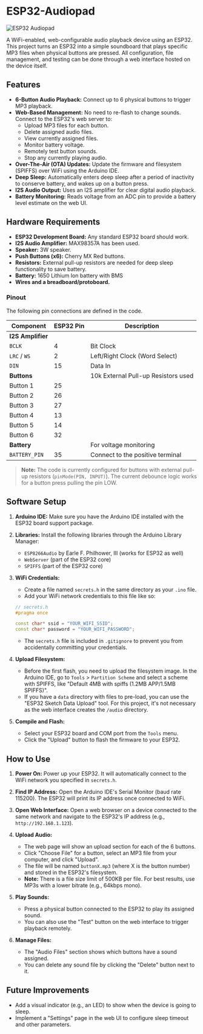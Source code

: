 # ESP32-Audiopad

![ESP32 Audiopad](images/esp32_audiopad_photo.jpg)

A WiFi-enabled, web-configurable audio playback device using an ESP32. This project turns an ESP32 into a simple soundboard that plays specific MP3 files when physical buttons are pressed. All configuration, file management, and testing can be done through a web interface hosted on the device itself.

## Features

*   **6-Button Audio Playback:** Connect up to 6 physical buttons to trigger MP3 playback.
*   **Web-Based Management:** No need to re-flash to change sounds. Connect to the ESP32's web server to:
    *   Upload MP3 files for each button.
    *   Delete assigned audio files.
    *   View currently assigned files.
    *   Monitor battery voltage.
    *   Remotely test button sounds.
    *   Stop any currently playing audio.
*   **Over-The-Air (OTA) Updates:** Update the firmware and filesystem (SPIFFS) over WiFi using the Arduino IDE.
*   **Deep Sleep:** Automatically enters deep sleep after a period of inactivity to conserve battery, and wakes up on a button press.
*   **I2S Audio Output:** Uses an I2S amplifier for clear digital audio playback.
*   **Battery Monitoring:** Reads voltage from an ADC pin to provide a battery level estimate on the web UI.

## Hardware Requirements

*   **ESP32 Development Board:** Any standard ESP32 board should work.
*   **I2S Audio Amplifier:** MAX98357A has been used.
*   **Speaker:** 3W speaker.
*   **Push Buttons (x6):** Cherry MX Red buttons.
*   **Resistors:** External pull-up resistors are needed for deep sleep functionality to save battery.
*   **Battery:** 1650 Lithium Ion battery with BMS
*   **Wires and a breadboard/protoboard.**

### Pinout

The following pin connections are defined in the code.

| Component         | ESP32 Pin | Description                               |
| ----------------- | --------- | ----------------------------------------- |
| **I2S Amplifier** |           |                                           |
| `BCLK`            | 4         | Bit Clock                                 |
| `LRC` / `WS`      | 2         | Left/Right Clock (Word Select)            |
| `DIN`             | 15        | Data In                                   |
| **Buttons**       |           |10k External Pull-up Resistors used |
| Button 1          | 25        |                                           |
| Button 2          | 26        |                                           |
| Button 3          | 27        |                                           |
| Button 4          | 13        |                                           |
| Button 5          | 14        |                                           |
| Button 6          | 32        |                                           |
| **Battery**       |           | For voltage monitoring         |
| `BATTERY_PIN`     | 35        | Connect to the positive terminal          |

> **Note:** The code is currently configured for buttons with external pull-up resistors (`pinMode(PIN, INPUT)`). The current debounce logic works for a button press pulling the pin LOW.

## Software Setup

1.  **Arduino IDE:** Make sure you have the Arduino IDE installed with the ESP32 board support package.

2.  **Libraries:** Install the following libraries through the Arduino Library Manager:
    *   `ESP8266Audio` by Earle F. Philhower, III (works for ESP32 as well)
    *   `WebServer` (part of the ESP32 core)
    *   `SPIFFS` (part of the ESP32 core)

3.  **WiFi Credentials:**
    *   Create a file named `secrets.h` in the same directory as your `.ino` file.
    *   Add your WiFi network credentials to this file like so:

    ```cpp
    // secrets.h
    #pragma once

    const char* ssid = "YOUR_WIFI_SSID";
    const char* password = "YOUR_WIFI_PASSWORD";
    ```
    *   The `secrets.h` file is included in `.gitignore` to prevent you from accidentally committing your credentials.

4.  **Upload Filesystem:**
    *   Before the first flash, you need to upload the filesystem image. In the Arduino IDE, go to `Tools` > `Partition Scheme` and select a scheme with SPIFFS, like "Default 4MB with spiffs (1.2MB APP/1.5MB SPIFFS)".
    *   If you have a `data` directory with files to pre-load, you can use the "ESP32 Sketch Data Upload" tool. For this project, it's not necessary as the web interface creates the `/audio` directory.

5.  **Compile and Flash:**
    *   Select your ESP32 board and COM port from the `Tools` menu.
    *   Click the "Upload" button to flash the firmware to your ESP32.

## How to Use



1.  **Power On:** Power up your ESP32. It will automatically connect to the WiFi network you specified in `secrets.h`.

2.  **Find IP Address:** Open the Arduino IDE's Serial Monitor (baud rate 115200). The ESP32 will print its IP address once connected to WiFi.

3.  **Open Web Interface:** Open a web browser on a device connected to the same network and navigate to the ESP32's IP address (e.g., `http://192.168.1.123`).

4.  **Upload Audio:**
    *   The web page will show an upload section for each of the 6 buttons.
    *   Click "Choose File" for a button, select an MP3 file from your computer, and click "Upload".
    *   The file will be named `buttonX.mp3` (where X is the button number) and stored in the ESP32's filesystem.
    *   **Note:** There is a file size limit of 500KB per file. For best results, use MP3s with a lower bitrate (e.g., 64kbps mono).

5.  **Play Sounds:**
    *   Press a physical button connected to the ESP32 to play its assigned sound.
    *   You can also use the "Test" button on the web interface to trigger playback remotely.

6.  **Manage Files:**
    *   The "Audio Files" section shows which buttons have a sound assigned.
    *   You can delete any sound file by clicking the "Delete" button next to it.

## Future Improvements
*   Add a visual indicator (e.g., an LED) to show when the device is going to sleep.
*   Implement a "Settings" page in the web UI to configure sleep timeout and other parameters.

